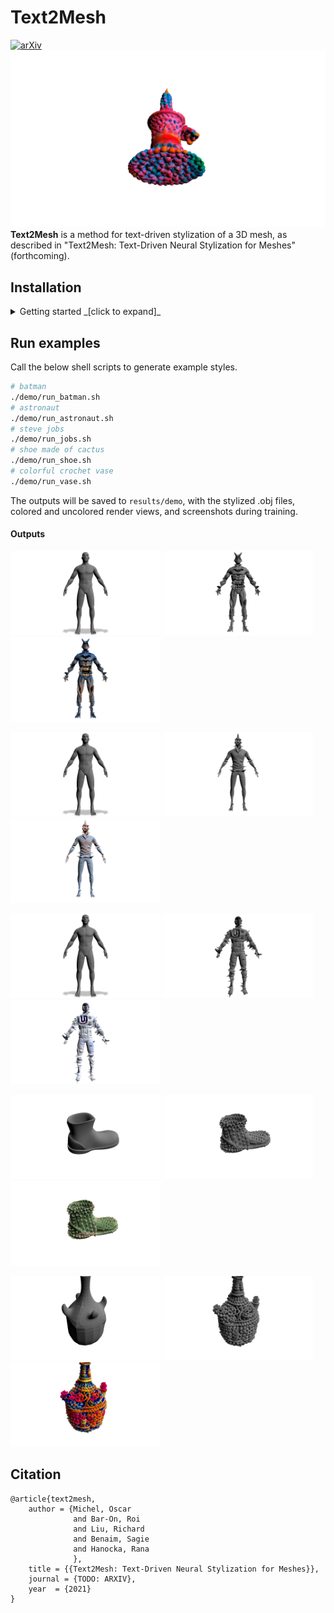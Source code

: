 # Text2Mesh
[![arXiv](https://img.shields.io/badge/arXiv-Text2Mesh-b31b1b.svg)](https://arxiv.org/abs/1234.56789)
![crochet candle](images/candle.gif)
**Text2Mesh** is a method for text-driven stylization of a 3D mesh, as described in "Text2Mesh: Text-Driven Neural Stylization for Meshes" (forthcoming).

## Installation
<details>
  <summary>Getting started _[click to expand]_</summary>

**Note:** The below installation will fail if run on something other than a CUDA GPU machine.
```
conda env create --file text2mesh.yml
conda activate text2mesh
```

## System Requirements
- Python 3.7
- CUDA 10.2
- GPU w/ minimum 8 GB ram
</details>

## Run examples
Call the below shell scripts to generate example styles. 
```bash
# batman 
./demo/run_batman.sh
# astronaut 
./demo/run_astronaut.sh
# steve jobs 
./demo/run_jobs.sh
# shoe made of cactus 
./demo/run_shoe.sh
# colorful crochet vase 
./demo/run_vase.sh
```
The outputs will be saved to `results/demo`, with the stylized .obj files, colored and uncolored render views, and screenshots during training.

#### Outputs
<p float="center">
<img alt="person" height="135" src="images/person.png" width="240"/>
<img alt="batman geometry" height="135" src="images/batman_init.png" width="240"/>
<img alt="batman style" height="135" src="images/batman_final.png" width="240"/>
</p>

<p float="center">
<img alt="person" height="135" src="images/person.png" width="240"/>
<img alt="steve jobs geometry" height="135" src="images/jobs_init.png" width="240"/>
<img alt="batman style" height="135" src="images/jobs_final.png" width="240"/>
</p>

<p float="center">
<img alt="person" height="135" src="images/person.png" width="240"/>
<img alt="astronaut geometry" height="135" src="images/astronaut_init.png" width="240"/>
<img alt="astronaut style" height="135" src="images/astronaut_final.png" width="240"/>
</p>

<p float="center">
<img alt="shoe" height="135" src="images/shoe.png" width="240"/>
<img alt="shoe geometry" height="135" src="images/shoe_init.png" width="240"/>
<img alt="shoe style" height="135" src="images/shoe_final.png" width="240"/>
</p>

<p float="center">
<img alt="vase" height="135" src="images/vase.png" width="240"/>
<img alt="vase geometry" height="135" src="images/vase_init.png" width="240"/>
<img alt="vase style" height="135" src="images/vase_final.png" width="240"/>
</p>

## Citation
```
@article{text2mesh,
    author = {Michel, Oscar
              and Bar-On, Roi
              and Liu, Richard
              and Benaim, Sagie
              and Hanocka, Rana
              },
    title = {{Text2Mesh: Text-Driven Neural Stylization for Meshes}},
    journal = {TODO: ARXIV},
    year  = {2021}
}
```

